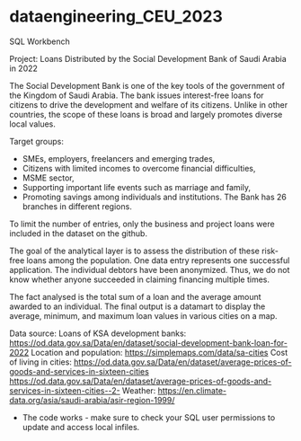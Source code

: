 # dataengineering_CEU_2023
SQL Workbench

Project: Loans Distributed by the Social Development Bank of Saudi Arabia in 2022

The Social Development Bank is one of the key tools of the government of the Kingdom of Saudi Arabia. 
The bank issues interest-free loans for citizens to drive the development and welfare of its citizens.
Unlike in other countries, the scope of these loans is broad and largely promotes diverse local values.

Target groups:
* SMEs, employers, freelancers and emerging trades,
* Citizens with limited incomes to overcome financial difficulties,
* MSME sector,
* Supporting important life events such as marriage and family,
* Promoting savings among individuals and institutions.
The Bank has 26 branches in different regions.

To limit the number of entries, only the business and project loans were included in the dataset on the github.

The goal of the analytical layer is to assess the distribution of these risk-free loans among the population.
One data entry represents one successful application.
The individual debtors have been anonymized. Thus, we do not know whether anyone succeeded in claiming financing multiple times.

The fact analysed is the total sum of a loan and the average amount awarded to an individual.
The final output is a datamart to display the average, minimum, and maximum loan values in various cities on a map.

Data source: 
Loans of KSA development banks: 
https://od.data.gov.sa/Data/en/dataset/social-development-bank-loan-for-2022
Location and population: 
https://simplemaps.com/data/sa-cities
Cost of living in cities: 
https://od.data.gov.sa/Data/en/dataset/average-prices-of-goods-and-services-in-sixteen-cities
https://od.data.gov.sa/Data/en/dataset/average-prices-of-goods-and-services-in-sixteen-cities--2-
Weather: 
https://en.climate-data.org/asia/saudi-arabia/asir-region-1999/


* The code works - make sure to check your SQL user permissions to update and access local infiles.
